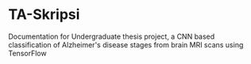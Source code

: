 # TA-Skripsi
Documentation for Undergraduate thesis project, a CNN based classification of Alzheimer's disease stages from brain MRI scans using TensorFlow
